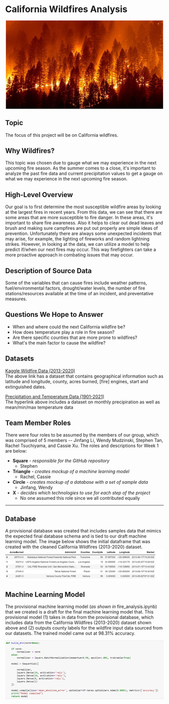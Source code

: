 # California Wildfires Analysis

<p align="center">
    <img src="Resources/CaliforniaWildfires.jpg" alt="CaliforniaWildfires" width="500"/>
</p>

## Topic
The focus of this project will be on California wildfires.

## Why Wildfires?
This topic was chosen due to gauge what we may experience in the next upcoming fire season. As the summer comes to a close, it's important to analyze the past fire data and current precipitation values to get a gauge on what we may experience in the next upcoming fire season.

## High-Level Overview
Our goal is to first determine the most susceptible wildfire areas by looking at the largest fires in recent years. From this data, we can see that there are some areas that are more susceptible to fire danger. In these areas, it's important to share fire awareness. Also it helps to clear out dead leaves and brush and making sure campfires are put out properly are simple ideas of prevention. Unfortunately there are always some unexpected incidents that may arise, for example, the lighting of fireworks and random lightning strikes. However, in looking at the data, we can utilize a model to help predict if/when our next fires may occur. This way firefighters can take a more proactive approach in combating issues that may occur.

## Description of Source Data
Some of the variables that can cause fires include weather patterns, fuel/environmental factors, drought/water levels, the number of fire stations/resources available at the time of an incident, and preventative measures.

## Questions We Hope to Answer
- When and where could the next California wildfire be?
- How does temperature play a role in fire season?
- Are there specific counties that are more prone to wildfires?
- What's the main factor to cause the wildfire?

## Datasets
[Kaggle Wildfire Data (2013-2020)](https://www.kaggle.com/ananthu017/california-wildfire-incidents-20132020)<br>
The above link has a dataset that contains geographical information such as latitude and longitude, county, acres burned, [fire] engines, start and extinguished dates.

[Precipitation and Temperature Data (1901-2021)](https://www.ncdc.noaa.gov/cag/county/mapping/4/pcp/201902/1/value)<br>
The hyperlink above includes a dataset on monthly precipiration as well as mean/min/max temperature data

## Team Member Roles
There were four roles to be assumed by the members of our group, which was comprised of 5 members -- Jinfang Li, Wendy Mudzinski, Stephen Tan, Rachel Tsuchiyama, and Cassie Xu. The roles and descriptions for Week 1 are below:
- **Square** - *responsible for the GitHub repository*
    - Stephen
- **Triangle** - *creates mockup of a machine learning model*
    - Rachel, Cassie
- **Circle** - *creates mockup of a database with a set of sample data*
    - Jinfang, Wendy
- **X** - *decides which technologies to use for each step of the project* 
    - No one assumed this role since we all contributed equally

----------

## Database
A provisional database was created that includes samples data that mimics the expected final database schema and is tied to our draft machine learning model. The image below shows the initial dataframe that was created with the cleaned California Wildfires (2013-2020) dataset.
![Provisional DataFrame](./Resources/fire_data.jpg)

## Machine Learning Model
The provisional machine learning model (*as shown in* fire_analysis.ipynb) that we created is a draft for the final machine learning model that. This provisional model (1) takes in data from the provisional database, which includes data from the California Wildfires (2013-2020) dataset shown above and (2) outputs county labels for the wildfire input data sourced from our datasets. The trained model came out at 98.31% accuracy.

![Provisional Model](./Resources/model.jpg)
